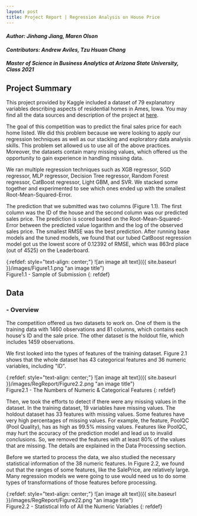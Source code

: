 ```yaml
---
layout: post
title: Project Report | Regression Analysis on House Price
---
```


#### _Author: Jinhang Jiang, Maren Olson_
#### _Contributors: Andrew Aviles, Tzu Hsuan Chang_
#### _Master of Science in Business Analytics at Arizona State University, Class 2021_

## Project Summary

This project provided by Kaggle included a dataset of 79 explanatory variables describing aspects of residential homes in Ames, Iowa. You may find all the data sources and description of the project at [here](https://www.kaggle.com/c/house-prices-advanced-regression-techniques). <br/>

The goal of this competition was to predict the final sales price for each home listed. We did this problem because we were looking to apply our regression techniques as well as our stacking and exploratory data analysis skills. This problem set allowed us to use all of the above practices. Moreover, the datasets contain many missing values, which offered us the opportunity to gain experience in handling missing data. <br/>

We ran multiple regression techniques such as XGB regressor, SGD regressor, MLP regressor, Decision Tree regressor, Random Forest regressor, CatBoost regressor, Light GBM, and SVR. We stacked some together and experimented to see which ones ended up with the smallest Root-Mean-Squared-Error. <br/>

The prediction that we submitted was two columns (Figure 1.1). The first column was the ID of the house and the second column was our predicted sales price. The prediction is scored based on the Root-Mean-Squared-Error between the predicted value logarithm and the log of the observed sales price. The smallest RMSE was the best prediction. After running base models and the tuned models, we found that our tubed CatBoost regression model got us the lowest score of 0.12392 of RMSE, which was 863rd place (out of 4525) on the Leaderboard.<br/>

{:refdef: style="text-align: center;"}
![an image alt text]({{ site.baseurl }}/images/Figure1.1.png "an image title")<br/>
Figure1.1 - Sample of Submission
{: refdef}

## Data
### -	Overview
The competition offered us two datasets to work on. One of them is the training data with 1460 observations and 81 columns, which contains each house's ID and the sale price. The other dataset is the holdout file, which includes 1459 observations.<br/>

We first looked into the types of features of the training dataset. 
Figure 2.1 shows that the whole dataset has 43 categorical features and 36 numeric variables, including "ID".<br/>

{:refdef: style="text-align: center;"}
![an image alt text]({{ site.baseurl }}/images/RegReport/Figure2.2.png "an image title")<br/>
Figure2.1 - The Numbers of Numeric & Categorical Features
{: refdef}

Then, we took the efforts to detect if there were any missing values in the dataset. In the training dataset, 19 variables have missing values. The holdout dataset has 33 features with missing values. Some features have very high percentages of missing values. For example, the feature, PoolQC (Pool Quality), has as high as 99.5% missing values. Features like PoolQC,  may hurt the accuracy of the prediction model and lead us to invalid conclusions. So, we removed the features with at least 80% of the values that are missing. The details are explained in the Data Processing section.<br/>

Before we started to process the data, we also studied the necessary statistical information of the 38 numeric features. In Figure 2.2, we found out that the ranges of some features, like the SalePrice, are relatively large. Many regression models we were going to use would need us to do some types of transformations of those features before processing.<br/>

{:refdef: style="text-align: center;"}
![an image alt text]({{ site.baseurl }}/images/RegReport/Figure22.png "an image title")<br/>
Figure2.2 - Statistical Info of All the Numeric Variables
{: refdef}


